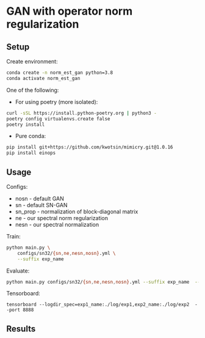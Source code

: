# GAN with operator norm regularization

## Setup

Create environment:
```bash
conda create -n norm_est_gan python=3.8
conda activate norm_est_gan
```

One of the following:
* For using poetry (more isolated):
```bash
curl -sSL https://install.python-poetry.org | python3 -
poetry config virtualenvs.create false
poetry install
```
* Pure conda:
```bash
pip install git+https://github.com/kwotsin/mimicry.git@1.0.16
pip install einops
```

## Usage
Configs:
* nosn - default GAN
* sn - default SN-GAN
* sn_prop - normalization of block-diagonal matrix
* ne - our spectral norm regularization
* nesn - our spectral normalization

Train:
```bash
python main.py \
    configs/sn32/{sn,ne,nesn,nosn}.yml \
    --suffix exp_name
```

Evaluate:
```bash
python main.py configs/sn32/{sn,ne,nesn,nosn}.yml --suffix exp_name  --eval
```

Tensorboard:
```
tensorboard --logdir_spec=exp1_name:./log/exp1,exp2_name:./log/exp2  --port 8888
```

## Results
